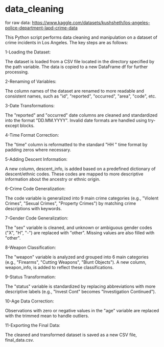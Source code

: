 # data_cleaning

for raw data: https://www.kaggle.com/datasets/kushsheth/los-angeles-police-department-lapd-crime-data

This Python script performs data cleaning and manipulation on a dataset of crime incidents in Los Angeles. The key steps are as follows:

1-Loading the Dataset:

The dataset is loaded from a CSV file located in the directory specified by the path variable. The data is copied to a new DataFrame df for further processing.

2-Renaming of Variables:

The column names of the dataset are renamed to more readable and consistent names, such as "id", "reported", "occurred", "area", "code", etc.

3-Date Transformations:

The "reported" and "occurred" date columns are cleaned and standardized into the format "DD.MM.YYYY". Invalid date formats are handled using try-except blocks.

4-Time Format Correction:

The "time" column is reformatted to the standard "HH
" time format by padding zeros where necessary.

5-Adding Descent Information:

A new column, descent_info, is added based on a predefined dictionary of descent/ethnic codes. These codes are mapped to more descriptive information about the ancestry or ethnic origin.

6-Crime Code Generalization:

The code variable is generalized into 9 main crime categories (e.g., "Violent Crimes", "Sexual Crimes", "Property Crimes") by matching crime descriptions with keywords.

7-Gender Code Generalization:

The "sex" variable is cleaned, and unknown or ambiguous gender codes ("X", "H", "-") are replaced with "other". Missing values are also filled with "other".

8-Weapon Classification:

The "weapon" variable is analyzed and grouped into 6 main categories (e.g., "Firearms", "Cutting Weapons", "Blunt Objects"). A new column, weapon_info, is added to reflect these classifications.

9-Status Transformation:

The "status" variable is standardized by replacing abbreviations with more descriptive labels (e.g., "Invest Cont" becomes "Investigation Continued").

10-Age Data Correction:

Observations with zero or negative values in the "age" variable are replaced with the trimmed mean to handle outliers.

11-Exporting the Final Data:

The cleaned and transformed dataset is saved as a new CSV file, final_data.csv.
